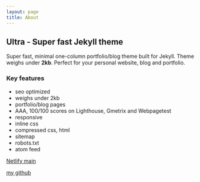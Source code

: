 ```yaml
---
layout: page
title: About
---
```


## Ultra - Super fast Jekyll theme

Super fast, minimal one-column portfolio/blog theme built for Jekyll. Theme weighs under <strong>2kb</strong>. Perfect for your personal website, blog and portfolio.

### Key features

- seo optimized
- weighs under 2kb
- portfolio/blog pages
- AAA, 100/100 scores on Lighthouse, Gmetrix and Webpagetest
- responsive
- inline css
- compressed css, html
- sitemap
- robots.txt
- atom feed

[Netlify main](https://app.netlify.com/sites/lorenzoantei-w5/overview)

[my github](https://github.com/lorenzoantei/lorenzoantei_w5)
